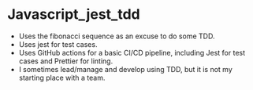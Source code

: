 # Javascript_jest_tdd

- Uses the fibonacci sequence as an excuse to do some TDD.
- Uses jest for test cases.
- Uses GitHub actions for a basic CI/CD pipeline, including Jest for test cases and Prettier for linting.
- I sometimes lead/manage and develop using TDD, but it is not my starting place with a team.
